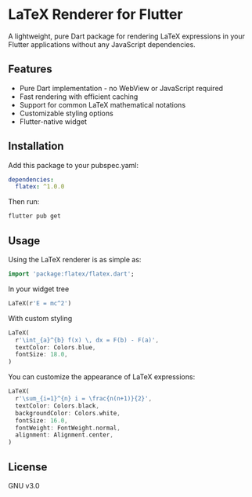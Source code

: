 # LaTeX Renderer for Flutter

A lightweight, pure Dart package for rendering LaTeX expressions in your Flutter applications without any JavaScript dependencies.

## Features

- Pure Dart implementation - no WebView or JavaScript required
- Fast rendering with efficient caching
- Support for common LaTeX mathematical notations
- Customizable styling options
- Flutter-native widget

## Installation

Add this package to your pubspec.yaml:
```yaml
dependencies:
  flatex: ^1.0.0
```

Then run:
```bash
flutter pub get
```

## Usage

Using the LaTeX renderer is as simple as:
```dart
import 'package:flatex/flatex.dart';
```

In your widget tree
```dart
LaTeX(r'E = mc^2')
```

With custom styling
```dart
LaTeX(
  r'\int_{a}^{b} f(x) \, dx = F(b) - F(a)',
  textColor: Colors.blue,
  fontSize: 18.0,
)
```

You can customize the appearance of LaTeX expressions:
```dart
LaTeX(
  r'\sum_{i=1}^{n} i = \frac{n(n+1)}{2}',
  textColor: Colors.black,
  backgroundColor: Colors.white,
  fontSize: 16.0,
  fontWeight: FontWeight.normal,
  alignment: Alignment.center,
)
```

## License
GNU v3.0
